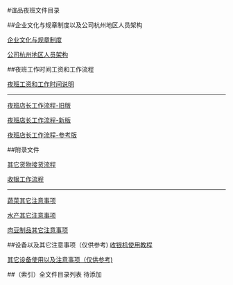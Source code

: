 #谊品夜班文件目录



##企业文化与规章制度以及公司杭州地区人员架构

[企业文化与规章制度](./企业文化规章制度人员架构/企业文化与规章制度.md)

[公司杭州地区人员架构](./企业文化规章制度人员架构/公司杭州地区人员架构.md)

##夜班工作时间工资和工作流程

[夜班工资和工作时间说明](./夜班工作时间工资和工作流程/夜班工作时间工资和工作流程.md)

-----

[夜班店长工作流程-旧版](./夜班工作时间工资和工作流程/夜班店长工作流程-旧版.md)

[夜班店长工作流程-新版](./夜班工作时间工资和工作流程/夜班店长工作流程-新版.md)

[夜班店长工作流程-参考版](./夜班工作时间工资和工作流程/夜班店长工作流程-新版(仅供参考).md)

##附录文件

[其它货物接货流程](./附录-其它货物收货/其它货物接货流程.md)

[收银工作流程](./附录-收银文件/收银工作流程.md)

-----

[蔬菜其它注意事项](./附录-蔬菜文件/蔬菜其它注意事项.md)

[水产其它注意事项](./附录-水产文件/水产其它注意事项.md)

[肉豆制品其它注意事项](./附录-肉豆文件/肉豆制品其它注意事项.md)

##设备以及其它注意事项（仅供参考)
[收银机使用教程](./附录-收银文件/收银机使用教程.md)

[其它设备使用以及注意事项（仅供参考)](./其它设备使用以及其它注意事项(仅供参考)/设备以及其它注意事项(仅供参考).md)

##（索引）全文件目录列表
待添加


